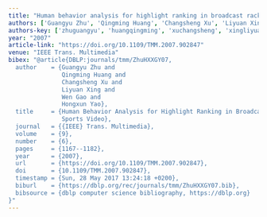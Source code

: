 ```yaml
---
title: "Human behavior analysis for highlight ranking in broadcast racket sports video"
authors: ['Guangyu Zhu', 'Qingming Huang', 'Changsheng Xu', 'Liyuan Xing', 'Wen Gao 0001', 'Hongxun Yao']
authors-key: ['zhuguangyu', 'huangqingming', 'xuchangsheng', 'xingliyuan', 'gaowen', 'yaohongxun']
year: "2007"
article-link: "https://doi.org/10.1109/TMM.2007.902847"
venue: "IEEE Trans. Multimedia"
bibex: "@article{DBLP:journals/tmm/ZhuHXXGY07,
  author    = {Guangyu Zhu and
               Qingming Huang and
               Changsheng Xu and
               Liyuan Xing and
               Wen Gao and
               Hongxun Yao},
  title     = {Human Behavior Analysis for Highlight Ranking in Broadcast Racket
               Sports Video},
  journal   = {{IEEE} Trans. Multimedia},
  volume    = {9},
  number    = {6},
  pages     = {1167--1182},
  year      = {2007},
  url       = {https://doi.org/10.1109/TMM.2007.902847},
  doi       = {10.1109/TMM.2007.902847},
  timestamp = {Sun, 28 May 2017 13:24:18 +0200},
  biburl    = {https://dblp.org/rec/journals/tmm/ZhuHXXGY07.bib},
  bibsource = {dblp computer science bibliography, https://dblp.org}
}"
---
```

